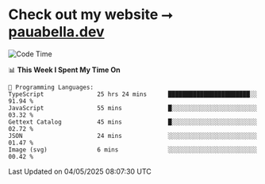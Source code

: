 # Check out my website ⭢ [pauabella.dev](https://pauabella.dev)

<!--START_SECTION:waka-->
![Code Time](http://img.shields.io/badge/Code%20Time-4%2C388%20hrs%2044%20mins-blue)

📊 **This Week I Spent My Time On** 

```text
💬 Programming Languages: 
TypeScript               25 hrs 24 mins      ███████████████████████░░   91.94 % 
JavaScript               55 mins             █░░░░░░░░░░░░░░░░░░░░░░░░   03.32 % 
Gettext Catalog          45 mins             █░░░░░░░░░░░░░░░░░░░░░░░░   02.72 % 
JSON                     24 mins             ░░░░░░░░░░░░░░░░░░░░░░░░░   01.47 % 
Image (svg)              6 mins              ░░░░░░░░░░░░░░░░░░░░░░░░░   00.42 % 
```


 Last Updated on 04/05/2025 08:07:30 UTC
<!--END_SECTION:waka-->

